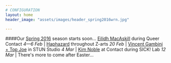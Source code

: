 ```yaml
---
# CONFIGURATION
layout: home
header_image: "assets/images/header_spring2016wrn.jpg"

---
```

####Our [Spring 2016](/current/2016-spring) season starts soon… [Eilidh MacAskill](/current/2016-spring/macaskill) during Queer Contact *4—6 Feb* | [Haphazard](/current/2016-haphazard) throughout Z-arts *20 Feb* | [Vincent Gambini + Top Joe](/current/2016-spring/gambini) in STUN Studio *4 Mar* | [Kim Noble](/current/2016-spring/noble) at Contact during SICK! Lab *12 Mar* | There's more to come after Easter…
